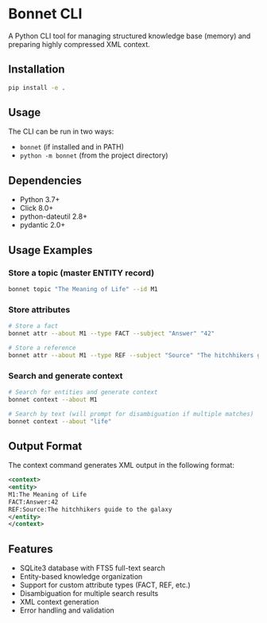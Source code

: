 # Bonnet CLI

A Python CLI tool for managing structured knowledge base (memory) and preparing highly compressed XML context.

## Installation

```bash
pip install -e .
```

## Usage

The CLI can be run in two ways:
- `bonnet` (if installed and in PATH)
- `python -m bonnet` (from the project directory)

## Dependencies

- Python 3.7+
- Click 8.0+
- python-dateutil 2.8+
- pydantic 2.0+

## Usage Examples

### Store a topic (master ENTITY record)
```bash
bonnet topic "The Meaning of Life" --id M1
```

### Store attributes
```bash
# Store a fact
bonnet attr --about M1 --type FACT --subject "Answer" "42"

# Store a reference
bonnet attr --about M1 --type REF --subject "Source" "The hitchhikers guide to the galaxy"
```

### Search and generate context
```bash
# Search for entities and generate context
bonnet context --about M1

# Search by text (will prompt for disambiguation if multiple matches)
bonnet context --about "life"
```

## Output Format

The context command generates XML output in the following format:

```xml
<context>
<entity>
M1:The Meaning of Life
FACT:Answer:42
REF:Source:The hitchhikers guide to the galaxy
</entity>
</context>
```

## Features

- SQLite3 database with FTS5 full-text search
- Entity-based knowledge organization
- Support for custom attribute types (FACT, REF, etc.)
- Disambiguation for multiple search results
- XML context generation
- Error handling and validation